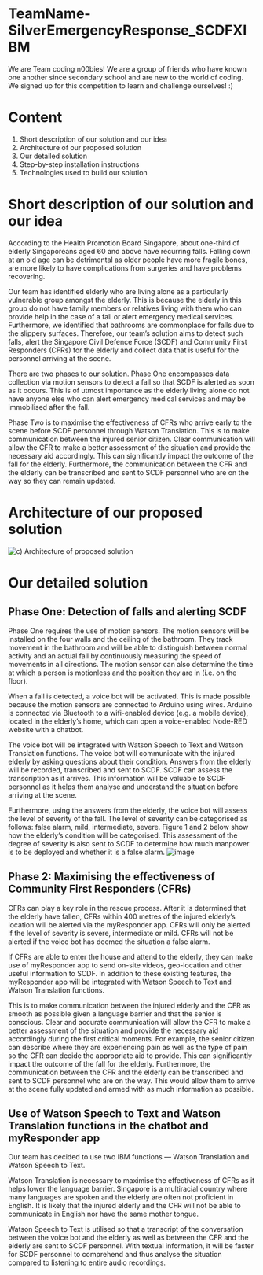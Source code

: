 # TeamName-SilverEmergencyResponse_SCDFXIBM
We are Team coding n00bies! We are a group of friends who have known one another since secondary school and are new to the world of coding. We signed up for this competition to learn and challenge ourselves! :) 

# **Content**
1. Short description of our solution and our idea
2. Architecture of our proposed solution
3. Our detailed solution
4. Step-by-step installation instructions
5. Technologies used to build our solution

# **Short description of our solution and our idea**
According to the Health Promotion Board Singapore, about one-third of elderly Singaporeans aged 60 and above have recurring falls. Falling down at an old age can be detrimental as older people have more fragile bones, are more likely to have complications from surgeries and have problems recovering. 

Our team has identified elderly who are living alone as a particularly vulnerable group amongst the elderly. This is because the elderly in this group do not have family members or relatives living with them who can provide help in the case of a fall or alert emergency medical services. Furthermore, we identified that bathrooms are commonplace for falls due to the slippery surfaces. Therefore, our team’s solution aims to detect such falls, alert the Singapore Civil Defence Force (SCDF) and Community First Responders (CFRs) for the elderly and collect data that is useful for the personnel arriving at the scene. 

There are two phases to our solution. Phase One encompasses data collection via motion sensors to detect a fall so that SCDF is alerted as soon as it occurs. This is of utmost importance as the elderly living alone do not have anyone else who can alert emergency medical services and may be immobilised after the fall.  

Phase Two is to maximise the effectiveness of CFRs who arrive early to the scene before SCDF personnel through Watson Translation. This is to make communication between the injured senior citizen. Clear communication will allow the CFR to make a better assessment of the situation and provide the necessary aid accordingly. This can significantly impact the outcome of the fall for the elderly. Furthermore, the communication between the CFR and the elderly can be transcribed and sent to SCDF personnel who are on the way so they can remain updated. 

# **Architecture of our proposed solution**
![c) Architecture of proposed solution](https://user-images.githubusercontent.com/65325165/84586919-b88a2f00-ae4d-11ea-90a6-6a57b742db6c.jpg)

# **Our detailed solution**
## **Phase One: Detection of falls and alerting SCDF**

Phase One requires the use of motion sensors. The motion sensors will be installed on the four walls and the ceiling of the bathroom. They track movement in the bathroom and will be able to distinguish between normal activity and an actual fall by continuously measuring the speed of movements in all directions. The motion sensor can also determine the time at which a person is motionless and the position they are in (i.e. on the floor). 

When a fall is detected, a voice bot will be activated. This is made possible because the motion sensors are connected to Arduino using wires. Arduino is connected via Bluetooth to a wifi-enabled device (e.g. a mobile device), located in the elderly’s home, which can open a voice-enabled Node-RED website with a chatbot. 

The voice bot will be integrated with Watson Speech to Text and Watson Translation functions. The voice bot will communicate with the injured elderly by asking questions about their condition. Answers from the elderly will be recorded, transcribed and sent to SCDF. SCDF can assess the transcription as it arrives. This information will be valuable to SCDF personnel as it helps them analyse and understand the situation before arriving at the scene. 

Furthermore, using the answers from the elderly, the voice bot will assess the level of severity of the fall. The level of severity can be categorised as follows: false alarm, mild, intermediate, severe. Figure 1 and 2 below show how the elderly’s condition will be categorised. This assessment of the degree of severity is also sent to SCDF to determine how much manpower is to be deployed and whether it is a false alarm. 
![image](https://user-images.githubusercontent.com/65325165/84587103-ee7be300-ae4e-11ea-9cd5-c9daaa0842d1.png)




## **Phase 2: Maximising the effectiveness of Community First Responders (CFRs)** 

CFRs can play a key role in the rescue process. After it is determined that the elderly have fallen, CFRs within 400 metres of the injured elderly’s location will be alerted via the myResponder app. CFRs will only be alerted if the level of severity is severe, intermediate or mild. CFRs will not be alerted if the voice bot has deemed the situation a false alarm. 

If CFRs are able to enter the house and attend to the elderly, they can make use of myResponder app to send on-site videos, geo-location and other useful information to SCDF. In addition to these existing features, the myResponder app will be integrated with Watson Speech to Text and Watson Translation functions. 

This is to make communication between the injured elderly and the CFR as smooth as possible given a language barrier and that the senior is conscious. Clear and accurate communication will allow the CFR to make a better assessment of the situation and provide the necessary aid accordingly during the first critical moments. For example, the senior citizen can describe where they are experiencing pain as well as the type of pain so the CFR can decide the appropriate aid to provide. This can significantly impact the outcome of the fall for the elderly. Furthermore, the communication between the CFR and the elderly can be transcribed and sent to SCDF personnel who are on the way. This would allow them to arrive at the scene fully updated and armed with as much information as possible. 

## **Use of Watson Speech to Text and Watson Translation functions in the chatbot and myResponder app**

Our team has decided to use two IBM functions ― Watson Translation and Watson Speech to Text. 

Watson Translation is necessary to maximise the effectiveness of CFRs as it helps lower the language barrier. Singapore is a multiracial country where many languages are spoken and the elderly are often not proficient in English. It is likely that the injured elderly and the CFR will not be able to communicate in English nor have the same mother tongue. 

Watson Speech to Text is utilised so that a transcript of the conversation between the voice bot and the elderly as well as between the CFR and the elderly are sent to SCDF personnel. With textual information, it will be faster for SCDF personnel to comprehend and thus analyse the situation compared to listening to entire audio recordings. 

